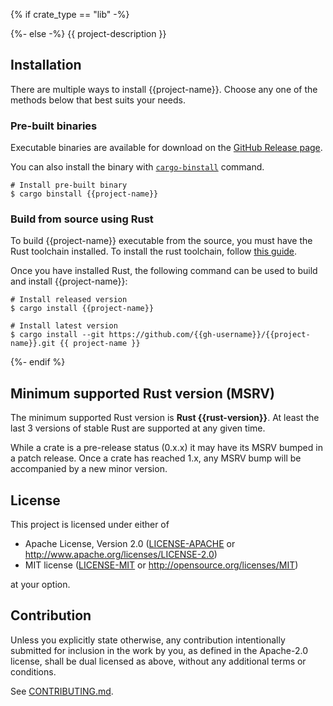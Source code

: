 <!-- cargo-sync-rdme title -->
<!-- cargo-sync-rdme badge -->

{% if crate_type == "lib" -%}
<!-- cargo-sync-rdme rustdoc -->
{%- else -%}
{{ project-description }}

## Installation

There are multiple ways to install {{project-name}}.
Choose any one of the methods below that best suits your needs.

### Pre-built binaries

Executable binaries are available for download on the [GitHub Release page].

You can also install the binary with [`cargo-binstall`] command.

```console
# Install pre-built binary
$ cargo binstall {{project-name}}
```

[GitHub Release page]: https://github.com/{{gh-username}}/{{project-name}}/releases/
[`cargo-binstall`]: https://github.com/cargo-bins/cargo-binstall

### Build from source using Rust

To build {{project-name}} executable from the source, you must have the Rust toolchain installed.
To install the rust toolchain, follow [this guide](https://www.rust-lang.org/tools/install).

Once you have installed Rust, the following command can be used to build and install {{project-name}}:

```console
# Install released version
$ cargo install {{project-name}}

# Install latest version
$ cargo install --git https://github.com/{{gh-username}}/{{project-name}}.git {{ project-name }}
```

{%- endif %}

## Minimum supported Rust version (MSRV)

The minimum supported Rust version is **Rust {{rust-version}}**.
At least the last 3 versions of stable Rust are supported at any given time.

While a crate is a pre-release status (0.x.x) it may have its MSRV bumped in a patch release.
Once a crate has reached 1.x, any MSRV bump will be accompanied by a new minor version.

## License

This project is licensed under either of

* Apache License, Version 2.0
   ([LICENSE-APACHE](LICENSE-APACHE) or <http://www.apache.org/licenses/LICENSE-2.0>)
* MIT license
   ([LICENSE-MIT](LICENSE-MIT) or <http://opensource.org/licenses/MIT>)

at your option.

## Contribution

Unless you explicitly state otherwise, any contribution intentionally submitted
for inclusion in the work by you, as defined in the Apache-2.0 license, shall be
dual licensed as above, without any additional terms or conditions.

See [CONTRIBUTING.md](CONTRIBUTING.md).
